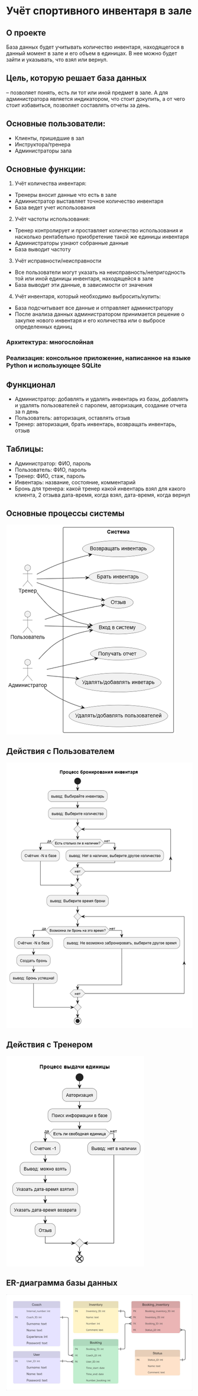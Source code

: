 # Учёт спортивного инвентаря в зале
## О проекте
База данных будет учитывать количество инвентаря, находящегося в данный момент в зале и его объем в единицах. 
В нее можно будет зайти и указывать, что взял или вернул.
## Цель, которую решает база данных 
– позволяет понять, есть ли тот или иной предмет в зале. А для администратора является индикатором, что стоит докупить, а от чего стоит избавиться, позволяет составлять отчеты за день.
## Основные пользователи:
-	Клиенты, пришедшие в зал
-	Инструктора/тренера
-	Администраторы зала

## Основные функции:
1.	Учёт количества инвентаря:
-	Тренеры вносит данные что есть в зале
-	Администратор выставляет точное количество инвентаря
-	База ведет учет использования
2.	Учёт частоты использования:
-	Тренер контролирует и проставляет количество использования и насколько рентабельно приобретение такой же единицы инвентаря
-	Администраторы узнают собранные данные
-	База выводит частоту
3.	Учёт исправности/неисправности
-	Все пользователи могут указать на неисправность/непригодность той или иной единицы инвентаря, находящейся в зале
-	База выводит эти данные, в зависимости от значения
4.	Учёт инвентаря, который необходимо выбросить/купить: 
-	База подсчитывает все данные и отправляет администратору
-	После анализа данных администратором принимается решение о закупке нового инвентаря и его количества или о выбросе определенных единиц
### Архитектура: многослойная
### Реализация: консольное приложение, написанное на языке Python и использующее SQLite

## Функционал
- Администратор: добавлять и удалять инвентарь из базы, добавлять и удалять пользователей с паролем, авторизация, создание отчета за n день
- Пользователь: авторизация, оставлять отзыв
- Тренер: авторизация, брать инвентарь, возвращать инвентарь, отзыв

## Таблицы:
- Администратор: ФИО, пароль
- Пользователь: ФИО, пароль
- Тренер: ФИО, стаж, пароль
- Инвентарь: название, состояние, комментарий
- Бронь для тренера: какой тренер какой инвентарь взял для какого клиента, 2 отзыва дата-время, когда взял, дата-время, когда вернул

## Основные процессы системы
![Основные процессы системы](https://github.com/serovleonid07/newLabs/blob/main/resours/diagram.png)

## Действия с Пользователем
![Основные процессы системы](https://github.com/serovleonid07/newLabs/blob/main/resours/B1.png)

## Действия с Тренером
![Основные процессы системы](https://github.com/serovleonid07/newLabs/blob/main/resours/B2.png)

## ER-диаграммa базы данных
![ER-диаграммf базы данных](https://github.com/serovleonid07/newLabs/blob/main/resours/My%20First%20Board.jpg)
